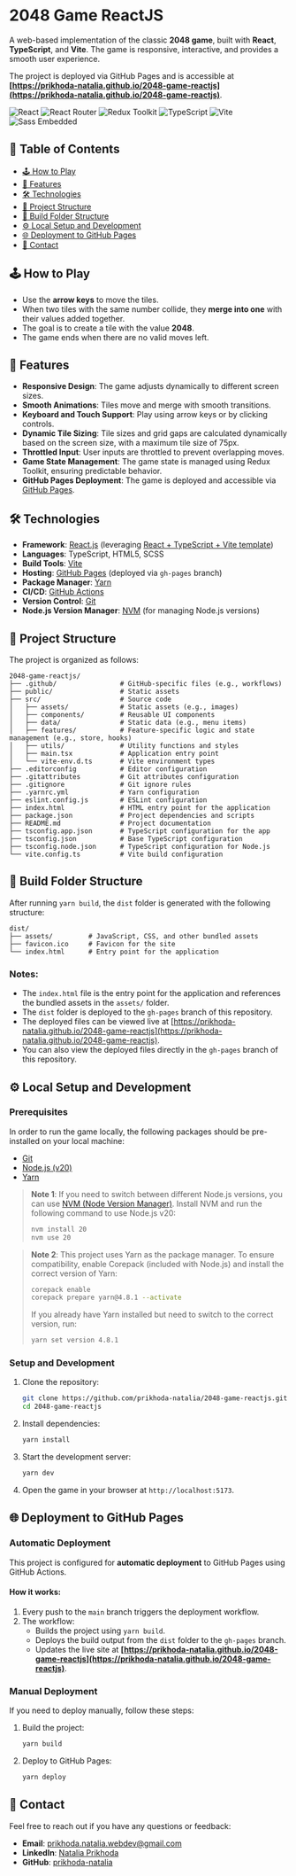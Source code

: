 # 2048 Game ReactJS

A web-based implementation of the classic **2048 game**, built with **React**, **TypeScript**, and **Vite**. The game is responsive, interactive, and provides a smooth user experience.

The project is deployed via GitHub Pages and is accessible at **[https://prikhoda-natalia.github.io/2048-game-reactjs](https://prikhoda-natalia.github.io/2048-game-reactjs)**.

![React](https://img.shields.io/badge/React-v19.1.0-blue) ![React Router](https://img.shields.io/badge/React%20Router-v7.4.1-red) ![Redux Toolkit](https://img.shields.io/badge/Redux%20Toolkit-v2.6.1-purple) ![TypeScript](https://img.shields.io/badge/TypeScript-v5.7.3-blue) ![Vite](https://img.shields.io/badge/Vite-v6.2.4-purple) ![Sass Embedded](https://img.shields.io/badge/Sass%20Embedded-v1.86.1-pink)

## 📖 Table of Contents

- [🕹️ How to Play](#️-how-to-play)
- [🚀 Features](#-features)
- [🛠️ Technologies](#️-technologies)
- [📂 Project Structure](#-project-structure)
- [📂 Build Folder Structure](#-build-folder-structure)
- [⚙️ Local Setup and Development](#️-local-setup-and-development)
- [🌐 Deployment to GitHub Pages](#-deployment-to-github-pages)
- [📧 Contact](#-contact)

## 🕹️ How to Play

- Use the **arrow keys** to move the tiles.
- When two tiles with the same number collide, they **merge into one** with their values added together.
- The goal is to create a tile with the value **2048**.
- The game ends when there are no valid moves left.

## 🚀 Features

- **Responsive Design**: The game adjusts dynamically to different screen sizes.
- **Smooth Animations**: Tiles move and merge with smooth transitions.
- **Keyboard and Touch Support**: Play using arrow keys or by clicking controls.
- **Dynamic Tile Sizing**: Tile sizes and grid gaps are calculated dynamically based on the screen size, with a maximum tile size of 75px.
- **Throttled Input**: User inputs are throttled to prevent overlapping moves.
- **Game State Management**: The game state is managed using Redux Toolkit, ensuring predictable behavior.
- **GitHub Pages Deployment**: The game is deployed and accessible via [GitHub Pages](https://prikhoda-natalia.github.io/2048-game-reactjs).

## 🛠️ Technologies

- **Framework**: [React.js](https://reactjs.org/) (leveraging [React + TypeScript + Vite template](https://github.com/vitejs/vite/tree/main/packages/create-vite/template-react-ts))
- **Languages**: TypeScript, HTML5, SCSS
- **Build Tools**: [Vite](https://vitejs.dev/)
- **Hosting**: [GitHub Pages](https://pages.github.com/) (deployed via `gh-pages` branch)
- **Package Manager**: [Yarn](https://yarnpkg.com/)
- **CI/CD**: [GitHub Actions](https://github.com/features/actions)
- **Version Control**: [Git](https://git-scm.com/)
- **Node.js Version Manager**: [NVM](https://github.com/nvm-sh/nvm) (for managing Node.js versions)

## 📂 Project Structure

The project is organized as follows:

```
2048-game-reactjs/
├── .github/                # GitHub-specific files (e.g., workflows)
├── public/                 # Static assets
├── src/                    # Source code
│   ├── assets/             # Static assets (e.g., images)
│   ├── components/         # Reusable UI components
│   ├── data/               # Static data (e.g., menu items)
│   ├── features/           # Feature-specific logic and state management (e.g., store, hooks)
│   ├── utils/              # Utility functions and styles
│   ├── main.tsx            # Application entry point
│   └── vite-env.d.ts       # Vite environment types
├── .editorconfig           # Editor configuration
├── .gitattributes          # Git attributes configuration
├── .gitignore              # Git ignore rules
├── .yarnrc.yml             # Yarn configuration
├── eslint.config.js        # ESLint configuration
├── index.html              # HTML entry point for the application
├── package.json            # Project dependencies and scripts
├── README.md               # Project documentation
├── tsconfig.app.json       # TypeScript configuration for the app
├── tsconfig.json           # Base TypeScript configuration
├── tsconfig.node.json      # TypeScript configuration for Node.js
└── vite.config.ts          # Vite build configuration
```

## 📂 Build Folder Structure

After running `yarn build`, the `dist` folder is generated with the following structure:

```
dist/
├── assets/         # JavaScript, CSS, and other bundled assets
├── favicon.ico     # Favicon for the site
└── index.html      # Entry point for the application
```

### Notes:

- The `index.html` file is the entry point for the application and references the bundled assets in the `assets/` folder.
- The `dist` folder is deployed to the `gh-pages` branch of this repository.
- The deployed files can be viewed live at [https://prikhoda-natalia.github.io/2048-game-reactjs](https://prikhoda-natalia.github.io/2048-game-reactjs).
- You can also view the deployed files directly in the `gh-pages` branch of this repository.

## ⚙️ Local Setup and Development

### Prerequisites

In order to run the game locally, the following packages should be pre-installed on your local machine:

- [Git](https://git-scm.com/)
- [Node.js (v20)](https://nodejs.org/)
- [Yarn](https://yarnpkg.com/)

> **Note 1**: If you need to switch between different Node.js versions, you can use [NVM (Node Version Manager)](https://github.com/nvm-sh/nvm). Install NVM and run the following command to use Node.js v20:
>
> ```bash
> nvm install 20
> nvm use 20
> ```

> **Note 2**: This project uses Yarn as the package manager. To ensure compatibility, enable Corepack (included with Node.js) and install the correct version of Yarn:
>
> ```bash
> corepack enable
> corepack prepare yarn@4.8.1 --activate
> ```
>
> If you already have Yarn installed but need to switch to the correct version, run:
>
> ```bash
> yarn set version 4.8.1
> ```

### Setup and Development

1. Clone the repository:

   ```bash
   git clone https://github.com/prikhoda-natalia/2048-game-reactjs.git
   cd 2048-game-reactjs
   ```

2. Install dependencies:

   ```bash
   yarn install
   ```

3. Start the development server:

   ```bash
   yarn dev
   ```

4. Open the game in your browser at `http://localhost:5173`.

## 🌐 Deployment to GitHub Pages

### Automatic Deployment

This project is configured for **automatic deployment** to GitHub Pages using GitHub Actions.

#### How it works:

1. Every push to the `main` branch triggers the deployment workflow.
2. The workflow:
   - Builds the project using `yarn build`.
   - Deploys the build output from the `dist` folder to the `gh-pages` branch.
   - Updates the live site at **[https://prikhoda-natalia.github.io/2048-game-reactjs](https://prikhoda-natalia.github.io/2048-game-reactjs)**.

### Manual Deployment

If you need to deploy manually, follow these steps:

1. Build the project:

   ```bash
   yarn build
   ```

2. Deploy to GitHub Pages:

   ```bash
   yarn deploy
   ```

## 📧 Contact

Feel free to reach out if you have any questions or feedback:

- **Email**: [prikhoda.natalia.webdev@gmail.com](mailto:prikhoda.natalia.webdev@gmail.com)
- **LinkedIn**: [Natalia Prikhoda](https://www.linkedin.com/in/prikhoda-natalia/)
- **GitHub**: [prikhoda-natalia](https://github.com/prikhoda-natalia)
